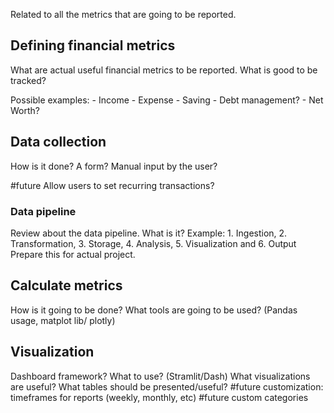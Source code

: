 Related to all the metrics that are going to be reported.

## Defining financial metrics
What are actual useful financial metrics to be reported. What is good to be tracked?

Possible examples:
	- Income
	- Expense
	- Saving
	- Debt management?
	- Net Worth?

## Data collection

How is it done? A form? Manual input by the user?

#future Allow users to set recurring transactions?

### Data pipeline
Review about the data pipeline. What is it? Example: 1. Ingestion, 2. Transformation, 3. Storage, 4. Analysis, 5. Visualization and 6. Output
Prepare this for actual project.

## Calculate metrics
How is it going to be done? What tools are going to be used? (Pandas usage, matplot lib/ plotly)

## Visualization
Dashboard framework? What to use? (Stramlit/Dash) 
What visualizations are useful?
What tables should be presented/useful?
#future customization: timeframes for reports (weekly, monthly, etc)
#future custom categories

